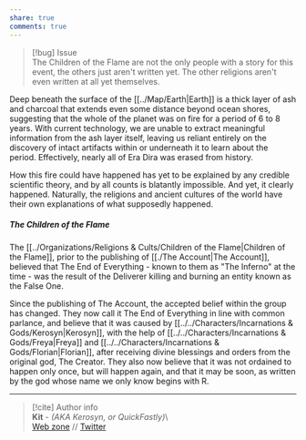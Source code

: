 ```yaml
---  
share: true  
comments: true  
---  
```

> [!bug] Issue  
> The Children of the Flame are not the only people with a story for this event, the others just aren't written yet. The other religions aren't even written at all yet themselves.  
  
Deep beneath the surface of the [[../Map/Earth|Earth]] is a thick layer of ash and charcoal that extends even some distance beyond ocean shores, suggesting that the whole of the planet was on fire for a period of 6 to 8 years. With current technology, we are unable to extract meaningful information from the ash layer itself, leaving us reliant entirely on the discovery of intact artifacts within or underneath it to learn about the period. Effectively, nearly all of Era Dira was erased from history.  
  
How this fire could have happened has yet to be explained by any credible scientific theory, and by all counts is blatantly impossible. And yet, it clearly happened. Naturally, the religions and ancient cultures of the world have their own explanations of what supposedly happened.  
  
##### The Children of the Flame  
  
The [[../Organizations/Religions & Cults/Children of the Flame|Children of the Flame]], prior to the publishing of [[./The Account|The Account]], believed that The End of Everything - known to them as "The Inferno" at the time - was the result of the Deliverer killing and burning an entity known as the False One.  
  
Since the publishing of The Account, the accepted belief within the group has changed. They now call it The End of Everything in line with common parlance, and believe that it was caused by [[../../Characters/Incarnations & Gods/Kerosyn|Kerosyn]], with the help of [[../../Characters/Incarnations & Gods/Freya|Freya]] and [[../../Characters/Incarnations & Gods/Florian|Florian]], after receiving divine blessings and orders from the original god, The Creator. They also now believe that it was not ordained to happen only once, but will happen again, and that it may be soon, as written by the god whose name we only know begins with R.  
  
-----  
> [!cite] Author info  
> **Kit** - *(AKA Kerosyn, or QuickFastly)*\  
> [Web zone](https://kitabe.link) // [Twitter](https://twitter.com/Kerosyn_)